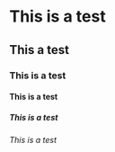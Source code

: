 # This is a test 
## This a test
### This is a test
#### This is a test
##### This is a test
###### This is a test
